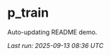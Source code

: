 # p_train

Auto-updating README demo.

<!--START_SECTION:status-->
_Last run: 2025-09-13 08:36 UTC_
<!--END_SECTION:status-->










































































































































































































































































































































































































































































































